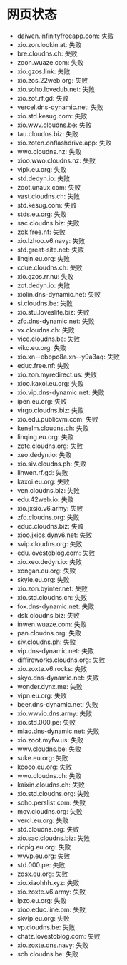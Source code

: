 # 网页状态
- daiwen.infinityfreeapp.com: 失败
- xio.zon.lookin.at: 失败
- bre.cloudns.ch: 失败
- zoon.wuaze.com: 失败
- xio.gzos.link: 失败
- xio.zos.22web.org: 失败
- xio.soho.lovedub.net: 失败
- xio.zot.rf.gd: 失败
- vercel.dns-dynamic.net: 失败
- xio.std.kesug.com: 失败
- xio.wwv.cloudns.be: 失败
- tau.cloudns.biz: 失败
- xio.zoten.onflashdrive.app: 失败
- wwo.cloudns.nz: 失败
- xioo.wwo.cloudns.nz: 失败
- vipk.eu.org: 失败
- std.dedyn.io: 失败
- zoot.unaux.com: 失败
- vast.cloudns.ch: 失败
- std.kesug.com: 失败
- stds.eu.org: 失败
- sac.cloudns.biz: 失败
- zok.free.nf: 失败
- xio.lzhoo.v6.navy: 失败
- std.great-site.net: 失败
- linqin.eu.org: 失败
- cdue.cloudns.ch: 失败
- xio.gzos.rr.nu: 失败
- zot.dedyn.io: 失败
- xiolin.dns-dynamic.net: 失败
- si.cloudns.be: 失败
- xio.stu.loveslife.biz: 失败
- zfo.dns-dynamic.net: 失败
- vx.cloudns.ch: 失败
- vice.cloudns.be: 失败
- viko.eu.org: 失败
- xio.xn--ebbpo8a.xn--y9a3aq: 失败
- educ.free.nf: 失败
- xio.zon.myredirect.us: 失败
- xioo.kaxoi.eu.org: 失败
- xio.vip.dns-dynamic.net: 失败
- ipen.eu.org: 失败
- virgo.cloudns.biz: 失败
- xio.edu.publicvm.com: 失败
- kenelm.cloudns.ch: 失败
- linqing.eu.org: 失败
- zote.cloudns.org: 失败
- xeo.dedyn.io: 失败
- xio.siv.cloudns.ph: 失败
- linwen.rf.gd: 失败
- kaxoi.eu.org: 失败
- ven.cloudns.biz: 失败
- edu.42web.io: 失败
- xio.jxsio.v6.army: 失败
- zfo.cloudns.org: 失败
- educ.cloudns.biz: 失败
- xioo.jxios.dynv6.net: 失败
- svip.cloudns.org: 失败
- edu.lovestoblog.com: 失败
- xio.xeo.dedyn.io: 失败
- xongan.eu.org: 失败
- skyle.eu.org: 失败
- xio.zon.byinter.net: 失败
- xio.std.cloudns.ch: 失败
- fox.dns-dynamic.net: 失败
- dsk.cloudns.biz: 失败
- inwen.wuaze.com: 失败
- pan.cloudns.org: 失败
- siv.cloudns.ph: 失败
- vip.dns-dynamic.net: 失败
- diffireworks.cloudns.org: 失败
- xio.zoxte.v6.rocks: 失败
- skyo.dns-dynamic.net: 失败
- wonder.dynx.me: 失败
- vipn.eu.org: 失败
- beer.dns-dynamic.net: 失败
- xio.wwvio.dns.army: 失败
- xio.std.000.pe: 失败
- miao.dns-dynamic.net: 失败
- xio.zoot.myfw.us: 失败
- wwv.cloudns.be: 失败
- suke.eu.org: 失败
- kcoco.eu.org: 失败
- wwo.cloudns.ch: 失败
- kaixin.cloudns.ch: 失败
- xio.std.cloudns.org: 失败
- soho.perslist.com: 失败
- mov.cloudns.org: 失败
- vercl.eu.org: 失败
- std.cloudns.org: 失败
- xio.sac.cloudns.biz: 失败
- ricpig.eu.org: 失败
- wvvp.eu.org: 失败
- std.000.pe: 失败
- zosx.eu.org: 失败
- xio.xiaohhh.xyz: 失败
- xio.zoxte.v6.army: 失败
- ipzo.eu.org: 失败
- xioo.educ.line.pm: 失败
- skvip.eu.org: 失败
- vp.cloudns.be: 失败
- chatz.lovestoblog.com: 失败
- xio.zoxte.dns.navy: 失败
- sch.cloudns.be: 失败
